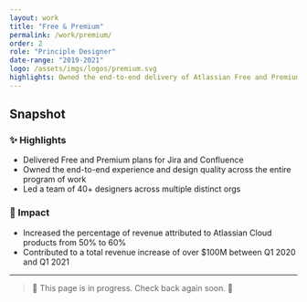 ```yaml
---
layout: work
title: "Free & Premium"
permalink: /work/premium/
order: 2
role: "Principle Designer"
date-range: "2019-2021"
logo: /assets/imgs/logos/premium.svg
highlights: Owned the end-to-end delivery of Atlassian Free and Premium plans across Jira and Confluence.
---
```

## Snapshot
### ✨ Highlights
- Delivered Free and Premium plans for Jira and Confluence
- Owned the end-to-end experience and design quality across the entire program of work
- Led a team of 40+ designers across multiple distinct orgs

### 🎯 Impact
- Increased the percentage of revenue attributed to Atlassian Cloud products from 50% to 60%
- Contributed to a total revenue increase of over $100M between Q1 2020 and Q1 2021

---

> 🚧 This page is in progress. Check back again soon. 🚧